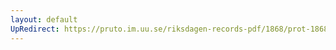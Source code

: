 ```yaml
---
layout: default
UpRedirect: https://pruto.im.uu.se/riksdagen-records-pdf/1868/prot-1868--ak--127/prot-1868--ak--127_019.pdf
---
```

